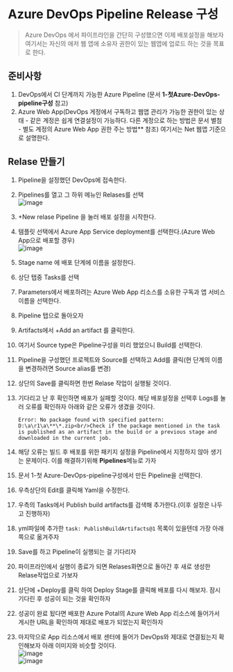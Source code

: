 # Azure DevOps Pipeline Release 구성
> Azure DevOps 에서 파이프라인을 간단히 구성했으면 이제 배포설정을 해보자 여기서는 자신의 애저 웹 앱에 소유자 권한이 있는 웹앱에 업로드 하는 것을 목표로 한다.

## 준비사항
1. DevOps에서 CI 단계까지 가능한 Azure Pipeline (문서 **1-첫Azure-DevOps-pipeline구성** 참고)
2. Azure Web App(DevOps 게정에서 구독하고 웹앱 관리가 가능한 권한이 있는 상태 - 같은 계정은 쉽게 연결설정이 가능하다. 다른 계정으로 하는 방법은 문서 별첨 - 별도 계정의 Azure Web App 권한 주는 방법** 참조) 여기서는 Net 웹앱 기준으로 설명한다.


## Relase 만들기

1. Pipeline을 설정했던 DevOps에 접속한다.
2. Pipelines를 열고 그 하위 메뉴인 Relases를 선택<br>![image](https://user-images.githubusercontent.com/39551265/152672106-81417c28-c0fc-4704-baae-d498b42acd53.png)<br>
3. +New relase Pipeline 을 눌러 배포 설정을 시작한다.
4. 템플릿 선택에서 Azure App Service deployment를 선택한다.(Azure Web App으로 배포할 경우)<br>![image](https://user-images.githubusercontent.com/39551265/152672845-c587a054-a35b-4336-a605-0b3854134251.png)<br>
5. Stage name 에 배포 단계에 이름을 설정한다.
6. 상단 탭중 Tasks를 선택
7. Parameters에서 배포하려는 Azure Web App 리소스를 소유한 구독과 앱 서비스 이름을 선택한다.
8. Pipeline 탭으로 돌아오자
9. Artifacts에서 +Add an artifact 를 클릭한다.
10. 여기서 Source type은 Pipeline구성을 미리 했었으니 Build를 선택한다.
11. Pipeline을 구성했던 프로젝트와 Source를 선택하고 Add를 클릭(현 단계의 이름을 변경하려면 Source alias를 변경)
12. 상단의 Save를 클릭하면 한번 Relase 작업이 실행될 것이다.
13. 기다리고 난 후 확인하면 배포가 실패할 것이다. 해당 배포설정을 선택후 Logs를 눌러 오류를 확인하자 아래와 같은 오류가 생겼을 것이다.

    `Error: No package found with specified pattern: D:\a\r1\a\**\*.zip<br/>Check if the package mentioned in the task is published as an artifact in the build or a previous stage and downloaded in the current job.`
14. 해당 오류는 빌드 후 배포를 위한 패키지 설정을 Pipeline에서 지정하지 않아 생기는 문제이다. 이를 해결하기위해 **Pipelines**메뉴로 가자
15. 문서 1-첫 Azure-DevOps-pipeline구성에서 만든 Pipeline을 선택한다.
16. 우측상단의 Edit를 클릭해 Yaml을 수정한다.
17. 우측의 Tasks에서 Publish build artifacts를 검색해 추가한다.(이후 설정은 나두고 진행하자)
18. yml파일에 추가한 `task: PublishBuildArtifacts@1` 목록이 있을텐데 가장 아래쪽으로 옮겨주자
19. Save를 하고 Pipeline이 실행되는 걸 기다리자
20. 파이프라인에서 실행이 종료가 되면 Relases화면으로 돌아간 후 새로 생성한 Relase작업으로 가보자 
21. 상단에 +Deploy를 클릭 하여 Deploy Stage를 클릭해 배포를 다시 해보자. 잠시 기다린 후 성공이 되는 것을 확인하자
22. 성공이 완료 됬다면 배포한 Azure Potal의 Azure Web App 리소스에 들어가서 게시한 URL을 확인하여 제대로 배포가 되었는지 확인하자
23. 마지막으로 App 리소스에서 배포 센터에 들어가 DevOps와 제대로 연결됬는지 확인해보자 아래 이미지와 비슷할 것이다.<br>![image](https://user-images.githubusercontent.com/39551265/152721171-b6a4a38d-b307-46ad-90d0-6e11132fa6b6.png)<br>![image](https://user-images.githubusercontent.com/39551265/152721032-dc620edc-3852-4d93-9b16-646449b1df53.png)<br>